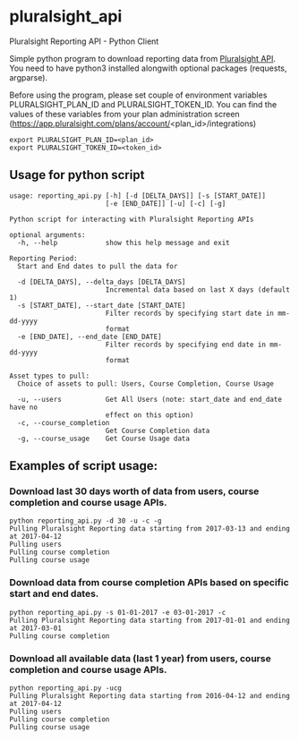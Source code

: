 # pluralsight_api
Pluralsight Reporting API - Python Client

Simple python program to download reporting data from [Pluralsight API](https://app.pluralsight.com/plans/api/reports/docs). You need to have python3 installed alongwith optional packages (requests, argparse). 

Before using the program, please set couple of environment variables PLURALSIGHT_PLAN_ID and PLURALSIGHT_TOKEN_ID. You can find the values of these variables from your plan administration screen (https://app.pluralsight.com/plans/account/<plan_id>/integrations)

```/bin/bash
export PLURALSIGHT_PLAN_ID=<plan_id>
export PLURALSIGHT_TOKEN_ID=<token_id>
```

## Usage for python script

```
usage: reporting_api.py [-h] [-d [DELTA_DAYS]] [-s [START_DATE]]
                        [-e [END_DATE]] [-u] [-c] [-g]

Python script for interacting with Pluralsight Reporting APIs

optional arguments:
  -h, --help            show this help message and exit

Reporting Period:
  Start and End dates to pull the data for

  -d [DELTA_DAYS], --delta_days [DELTA_DAYS]
                        Incremental data based on last X days (default 1)
  -s [START_DATE], --start_date [START_DATE]
                        Filter records by specifying start date in mm-dd-yyyy
                        format
  -e [END_DATE], --end_date [END_DATE]
                        Filter records by specifying end date in mm-dd-yyyy
                        format

Asset types to pull:
  Choice of assets to pull: Users, Course Completion, Course Usage

  -u, --users           Get All Users (note: start_date and end_date have no
                        effect on this option)
  -c, --course_completion
                        Get Course Completion data
  -g, --course_usage    Get Course Usage data

```

## Examples of script usage:
### Download last 30 days worth of data from users, course completion and course usage APIs.

```
python reporting_api.py -d 30 -u -c -g
Pulling Pluralsight Reporting data starting from 2017-03-13 and ending at 2017-04-12
Pulling users
Pulling course completion
Pulling course usage
```

### Download data from course completion APIs based on specific start and end dates.

```
python reporting_api.py -s 01-01-2017 -e 03-01-2017 -c
Pulling Pluralsight Reporting data starting from 2017-01-01 and ending at 2017-03-01
Pulling course completion
```

### Download all available data (last 1 year) from users, course completion and course usage APIs.
```
python reporting_api.py -ucg
Pulling Pluralsight Reporting data starting from 2016-04-12 and ending at 2017-04-12
Pulling users
Pulling course completion
Pulling course usage
```
